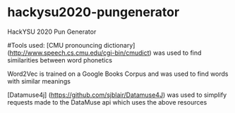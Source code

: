# hackysu2020-pungenerator
 HackYSU 2020 Pun Generator

#Tools used:
[CMU pronouncing dictionary]
(http://www.speech.cs.cmu.edu/cgi-bin/cmudict)
was used to find similarities between word phonetics

Word2Vec is trained on a Google Books Corpus and was used to find words with similar meanings

[Datamuse4j]
(https://github.com/sjblair/Datamuse4J)
was used to simplify requests made to the DataMuse api which uses the above resources
